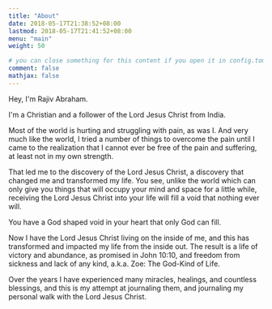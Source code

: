 ```yaml
---
title: "About"
date: 2018-05-17T21:38:52+08:00
lastmod: 2018-05-17T21:41:52+08:00
menu: "main"
weight: 50

# you can close something for this content if you open it in config.toml.
comment: false
mathjax: false
---
```


Hey, I'm Rajiv Abraham.

I'm a Christian and a follower of the Lord Jesus Christ from India.

Most of the world is hurting and struggling with pain, as was I. And very much like the world, I tried a number of things to overcome the pain until I came to the realization that I cannot ever be free of the pain and suffering, at least not in my own strength.

That led me to the discovery of the Lord Jesus Christ, a discovery that changed me and transformed my life. You see, unlike the world which can only give you things that will occupy your mind and space for a little while, receiving the Lord Jesus Christ into your life will fill a void that nothing ever will.

You have a God shaped void in your heart that only God can fill.

Now I have the Lord Jesus Christ living on the inside of me, and this has transformed and impacted my life from the inside out. The result is a life of victory and abundance, as promised in John 10:10, and freedom from sickness and lack of any kind, a.k.a. Zoe: The God-Kind of Life.

Over the years I have experienced many miracles, healings, and countless blessings, and this is my attempt at journaling them, and journaling my personal walk with the Lord Jesus Christ.